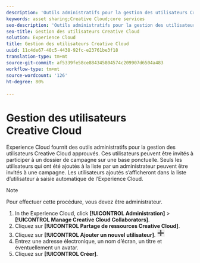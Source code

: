 ```yaml
---
description: 'Outils administratifs pour la gestion des utilisateurs Creative Cloud approuvés. '
keywords: asset sharing;Creative Cloud;core services
seo-description: 'Outils administratifs pour la gestion des utilisateurs Creative Cloud approuvés. '
seo-title: Gestion des utilisateurs Creative Cloud
solution: Experience Cloud
title: Gestion des utilisateurs Creative Cloud
uuid: 11c4de67-40c5-4438-92fc-e23761be3f18
translation-type: tm+mt
source-git-commit: af5339fe58ce884345804574c209907d6504a483
workflow-type: tm+mt
source-wordcount: '126'
ht-degree: 80%

---
```



# Gestion des utilisateurs Creative Cloud

Experience Cloud fournit des outils administratifs pour la gestion des utilisateurs Creative Cloud approuvés. Ces utilisateurs peuvent être invités à participer à un dossier de campagne sur une base ponctuelle. Seuls les utilisateurs qui ont été ajoutés à la liste par un administrateur peuvent être invités à une campagne. Les utilisateurs ajoutés s’afficheront dans la liste d’utilisateur à saisie automatique de l’Experience Cloud.

>[!NOTE]
>
>Pour effectuer cette procédure, vous devez être administrateur.

1. In the Experience Cloud, click **[!UICONTROL Administration]** > **[!UICONTROL Manage Creative Cloud Collaborators]**.
1. Cliquez sur **[!UICONTROL Partage de ressources Creative Cloud]**.
1. Cliquez sur **[!UICONTROL Ajouter un nouvel utilisateur]**.  ![](assets/mac_add_icon.png)
1. Entrez une adresse électronique, un nom d’écran, un titre et éventuellement un avatar.
1. Cliquez sur **[!UICONTROL Créer]**.
